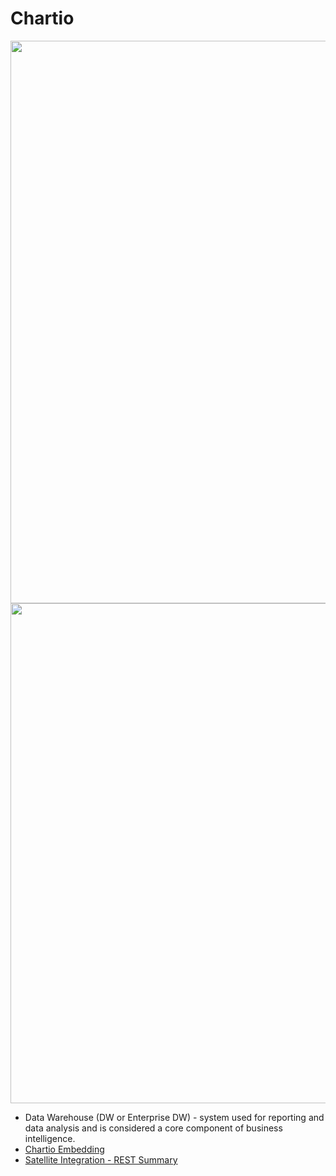 # Chartio

<img src="https://image.slidesharecdn.com/datawarehousearchitecture-130119000151-phpapp02/95/building-an-effective-data-warehouse-architecture-31-638.jpg?cb=1446136249" align="center" width="900">

<img src="https://i.ytimg.com/vi/8lHpioyvSng/hqdefault.jpg" align="center" width="800">


* Data Warehouse (DW or Enterprise DW) - system used for reporting and data analysis and is considered a core component of business intelligence.
* [Chartio Embedding](https://support.chartio.com/docs/embedding/#retrieve-dashboard-example-code)
* [Satellite Integration - REST Summary](https://chartio.com/optimizelyinc/satellite-integrations-rest-summary/?ev99330=Wordpress&ev99330=Parse.ly&ev99330=Callrail&ev99330=Woopra&ev99330=Sauce.ly&ev99330=TVTY&ev85436=3220190196&ev85436=3140210900&ev85436=5408272608&ev85436=5295980950&ev85436=5677422821&ev85436=6042781166&ev85436=5677422821&ev85440=SoClever&ev85440=Effective+Experiments)
